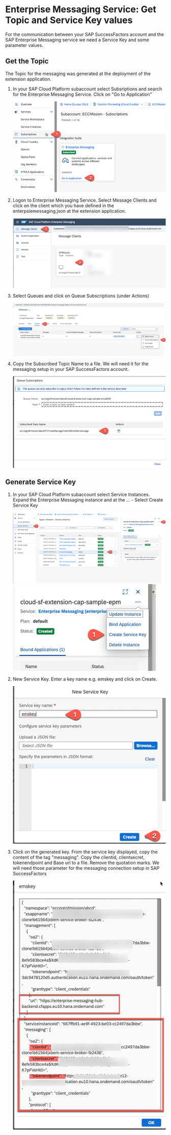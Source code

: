 # Enterprise Messaging Service: Get Topic and Service Key values

For the communication between your SAP SuccessFactors account and the SAP Enterprise Messaging service we need a Service Key
and some parameter values. 


## Get the Topic
The Topic for the messaging was generated at the deployment of the extension application. 

1. In your SAP Cloud Platform subaccount select Subsriptions and search for the Enterprise Messaging Service. Click on "Go to Application"

   ![ems](./images/ems-1.png)

2. Logon to Enterprise Messaging Service. Select Message Clients and click on the client which you have defined in the enterpsiemessaging.json at the extension application.
   
   ![ems](./images/ems-2.png)



3. Select Queues and click on Queue Subscriptions (under Actions) 
   
   ![ems](./images/ems-3.png)

4. Copy the Subscribed Topic Name to a file. We will need it for the messaging setup in your SAP SuccessFactors account.

   ![ems](./images/ems-4.png)


## Generate Service Key

1. In your SAP Cloud Platform subaccount select Service Instances. Expand the Enterprise Messaging instance and at the ... - Select Create Service Key 
   
   ![ems](./images/ems-5.png)
   ![ems](./images/ems-5a.png)

2. New Service Key. Enter a key name e.g. emskey and click on Create.
   
   ![ems](./images/ems-6.png)

3. Click on the generated key. From the service key displayed, copy the content of the tag "messaging". Copy the clientid, clientsecret, tokenendpoint and Base url to a file. Remove the quotation marks. We will need those parameter for the messaging connection setup in SAP SuccessFactors
   
   ![ems](./images/ems-7.png)

